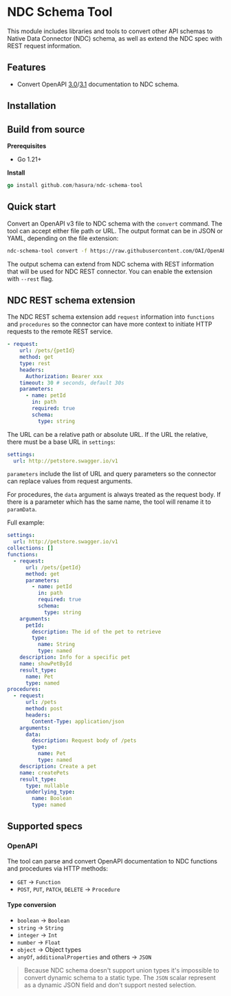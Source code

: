# NDC Schema Tool

This module includes libraries and tools to convert other API schemas to Native Data Connector (NDC) schema, as well as extend the NDC spec with REST request information.

## Features

- Convert OpenAPI [3.0](https://swagger.io/specification/v3)/[3.1](https://swagger.io/specification/) documentation to NDC schema.

## Installation

## Build from source

**Prerequisites**

- Go 1.21+

**Install**

```go
go install github.com/hasura/ndc-schema-tool
```

## Quick start

Convert an OpenAPI v3 file to NDC schema with the `convert` command. The tool can accept either file path or URL. The output format can be in JSON or YAML, depending on the file extension:

```sh
ndc-schema-tool convert -f https://raw.githubusercontent.com/OAI/OpenAPI-Specification/main/examples/v3.0/petstore.yaml -o petstore.json
```

The output schema can extend from NDC schema with REST information that will be used for NDC REST connector. You can enable the extension with `--rest` flag.

## NDC REST schema extension

The NDC REST schema extension add `request` information into `functions` and `procedures` so the connector can have more context to initiate HTTP requests to the remote REST service.

```yaml
- request:
    url: /pets/{petId}
    method: get
    type: rest
    headers:
      Authorization: Bearer xxx
    timeout: 30 # seconds, default 30s
    parameters:
      - name: petId
        in: path
        required: true
        schema:
          type: string
```

The URL can be a relative path or absolute URL. If the URL the relative, there must be a base URL in `settings`:

```yaml
settings:
  url: http://petstore.swagger.io/v1
```

`parameters` include the list of URL and query parameters so the connector can replace values from request arguments.

For procedures, the `data` argument is always treated as the request body. If there is a parameter which has the same name, the tool will rename it to `paramData`.

Full example:

```yaml
settings:
  url: http://petstore.swagger.io/v1
collections: []
functions:
  - request:
      url: /pets/{petId}
      method: get
      parameters:
        - name: petId
          in: path
          required: true
          schema:
            type: string
    arguments:
      petId:
        description: The id of the pet to retrieve
        type:
          name: String
          type: named
    description: Info for a specific pet
    name: showPetById
    result_type:
      name: Pet
      type: named
procedures:
  - request:
      url: /pets
      method: post
      headers:
        Content-Type: application/json
    arguments:
      data:
        description: Request body of /pets
        type:
          name: Pet
          type: named
    description: Create a pet
    name: createPets
    result_type:
      type: nullable
      underlying_type:
        name: Boolean
        type: named
```

## Supported specs

### OpenAPI

The tool can parse and convert OpenAPI documentation to NDC functions and procedures via HTTP methods:

- `GET` -> `Function`
- `POST`, `PUT`, `PATCH`, `DELETE` -> `Procedure`

#### Type conversion

- `boolean` -> `Boolean`
- `string` -> `String`
- `integer` -> `Int`
- `number` -> `Float`
- `object` -> Object types
- `anyOf`, `additionalProperties` and others -> `JSON`

> Because NDC schema doesn't support union types it's impossible to convert dynamic schema to a static type. The `JSON` scalar represent as a dynamic JSON field and don't support nested selection.
